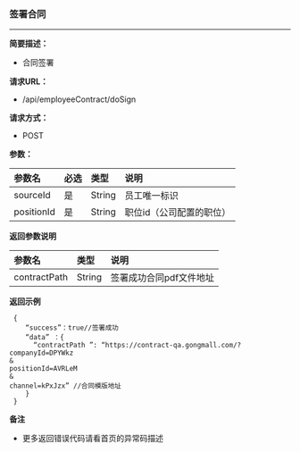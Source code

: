 ### 签署合同

---

**简要描述：**

* 合同签署

**请求URL：**

* /api/employeeContract/doSign

**请求方式：**

* POST

**参数：**

| 参数名 | 必选 | 类型 | 说明 |
| :--- | :--- | :--- | :--- |
| sourceId | 是 | String | 员工唯一标识 |
| positionId | 是 | String | 职位id（公司配置的职位）|

**返回参数说明**

| 参数名 | 类型 | 说明 |
| :--- | :--- | :--- |
| contractPath | String | 签署成功合同pdf文件地址 |

**返回示例**

```
 {
    “success”：true//签署成功
    “data” ：{
      “contractPath ”: “https://contract-qa.gongmall.com/?companyId=DPYWkz
&
positionId=AVRLeM
&
channel=kPxJzx” //合同模版地址
    }
 }
```

**备注**

* 更多返回错误代码请看首页的异常码描述



